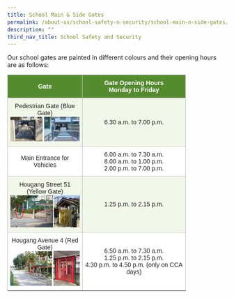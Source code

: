```yaml
---
title: School Main & Side Gates
permalink: /about-us/school-safety-n-security/school-main-n-side-gates/
description: ""
third_nav_title: School Safety and Security
---
```

Our school gates are painted in different colours and their opening hours are as follows:  

<style type="text/css">
.tg  {border-collapse:collapse;border-spacing:0;}
.tg td{border-color:black;border-style:solid;border-width:1px;font-family:Arial, sans-serif;font-size:14px;
  overflow:hidden;padding:10px 5px;word-break:normal;}
.tg th{border-color:black;border-style:solid;border-width:1px;font-family:Arial, sans-serif;font-size:14px;
  font-weight:normal;overflow:hidden;padding:10px 5px;word-break:normal;}
.tg .tg-zgkh{background-color:#558B2F;border-color:#c0c0c0;color:#FFF;font-weight:bold;text-align:center;vertical-align:middle}
.tg .tg-gmq1{background-color:#F1F8E9;border-color:#c0c0c0;color:#222;text-align:center;vertical-align:middle}
.tg .tg-tv98{background-color:#FFF;border-color:#c0c0c0;color:#222;text-align:center;vertical-align:middle}
</style>
<table class="tg" style="undefined;table-layout: fixed; width: 410px">
<colgroup>
<col style="width: 250.003906px">
<col style="width: 378.003906px">
</colgroup>
<thead>
  <tr>
    <th class="tg-zgkh"><span style="color:#FFF;background-color:#558B2F">Gate</span></th>
    <th class="tg-zgkh"><span style="color:#FFF;background-color:#558B2F">Gate Opening Hours <br> Monday to Friday</span></th>
  </tr>
</thead>
<tbody>
  <tr>
    <td class="tg-gmq1"><span style="color:#222;background-color:#F1F8E9">Pedestrian Gate (Blue Gate)
			<img src="/images/2023/blue%20gate.JPG" style="width:400px;height:auto;" align="center">
			</span></td>
    <td class="tg-gmq1"><span style="color:#222;background-color:#F1F8E9">6.30 a.m. to 7.00 p.m.</span></td>
  </tr>
  <tr>
    <td class="tg-tv98"><span style="color:#222;background-color:#FFF">Main Entrance for Vehicles</span></td>
    <td class="tg-tv98"><span style="color:#222;background-color:#FFF">6.00 a.m. to 7.30 a.m.<br>
			8.00 a.m. to 1.00 p.m.<br>
			2.00 p.m. to 7.00 p.m. </span><br></td>
  </tr>
  <tr>
    <td class="tg-gmq1"><span style="color:#222;background-color:#F1F8E9">Hougang Street 51 (Yellow Gate)
						<img src="/images/2023/yellow%20gate.JPG" style="width:400px;height:auto;" align="center">
			</span></td>
    <td class="tg-gmq1"><span style="color:#222;background-color:#F1F8E9">1.25 p.m. to 2.15 p.m.</span></td>
  </tr>
  <tr>
    <td class="tg-tv98"><span style="color:#222;background-color:#FFF">Hougang Avenue 4 (Red Gate)
<img src="/images/2023/red%20gate.JPG" style="width:400px;height:auto;" align="center">
			</span></td>
    <td class="tg-tv98"><span style="color:#222;background-color:#FFF">6.50 a.m. to 7.30 a.m.<br>
1.25 p.m. to 2.15 p.m.<br>
			4.30 p.m. to 4.50 p.m. (only on CCA days)
			</span></td>
  </tr>
  <tr>
</tr></tbody>
</table>